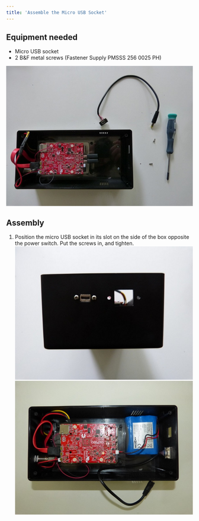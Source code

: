 ```yaml
---
title: 'Assemble the Micro USB Socket'
---
```


## Equipment needed
- Micro USB socket
- 2 B&F metal screws (Fastener Supply PMSSS 256 0025 PH)

![](P1080977.jpg)

## Assembly

1. Position the micro USB socket in its slot on the side of the box opposite the power switch. Put the screws in, and tighten.
 ![](P1080979.jpg)
 ![](P1090083.jpg)